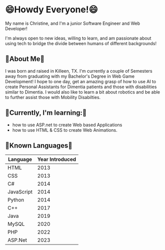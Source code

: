 <!--
**cnb028/cnb028** is a ✨ _special_ ✨ repository because its `README.md` (this file) appears on your GitHub profile.
-->

# 😄Howdy Everyone!😄

My name is Christine, and I'm a junior Software Engineer and Web Developer!

I'm always open to new ideas, willing to learn, and am passionate about using tech to bridge the divide between humans of different backgrounds!

## 👾About Me👾
I was born and raised in Killeen, TX. I'm currently a couple of Semesters away from graduating with my Bachelor's Degree in Web Game Development! I hope to one day, get an amazing grasp of how to use AI to create Personal Assistants for Dimentia patients and those with disabilities similar to Dimentia. I would also like to learn a bit about robotics and be able to further assist those with Mobility Disabilties.

## 🌱Currently, I'm learning:🌱
- how to use ASP.net to create Web based Applications
- how to use HTML & CSS to create Web Animations.


## 🔭Known Languages🔭
|Language|Year Introduced|
|---|---|
|HTML|2013|
|CSS|2013|
|C#|2014|
|JavaScript|2014|
|Python|2014|
|C++|2017|
|Java|2019|
|MySQL|2020|
|PHP|2022|
|ASP.Net|2023|








